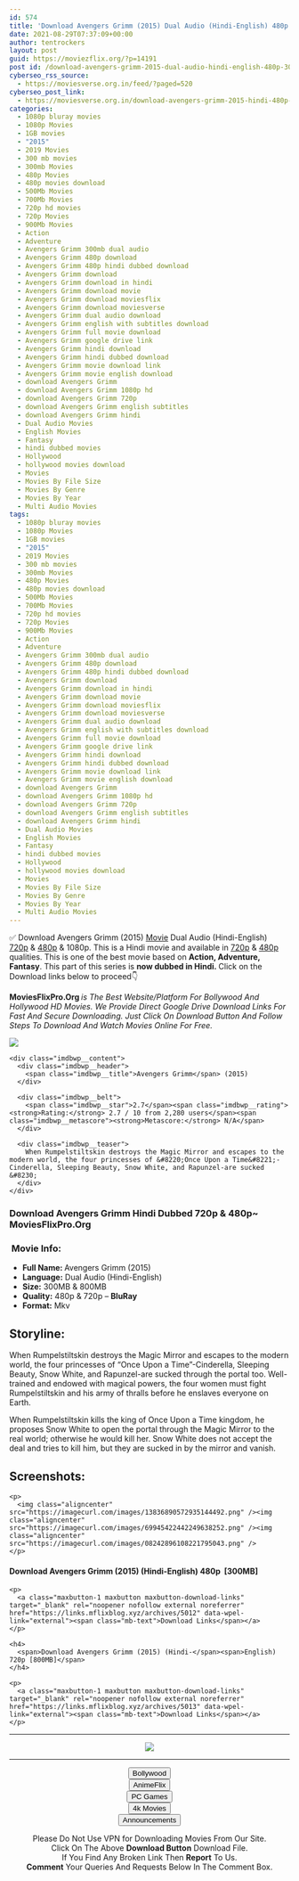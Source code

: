 ```yaml
---
id: 574
title: 'Download Avengers Grimm (2015) Dual Audio (Hindi-English) 480p [300MB] || 720p [800MB]'
date: 2021-08-29T07:37:09+00:00
author: tentrockers
layout: post
guid: https://moviezflix.org/?p=14191
post id: /download-avengers-grimm-2015-dual-audio-hindi-english-480p-300mb-720p-800mb/
cyberseo_rss_source:
  - https://moviesverse.org.in/feed/?paged=520
cyberseo_post_link:
  - https://moviesverse.org.in/download-avengers-grimm-2015-hindi-480p-720p/
categories:
  - 1080p bluray movies
  - 1080p Movies
  - 1GB movies
  - "2015"
  - 2019 Movies
  - 300 mb movies
  - 300mb Movies
  - 480p Movies
  - 480p movies download
  - 500Mb Movies
  - 700Mb Movies
  - 720p hd movies
  - 720p Movies
  - 900Mb Movies
  - Action
  - Adventure
  - Avengers Grimm 300mb dual audio
  - Avengers Grimm 480p download
  - Avengers Grimm 480p hindi dubbed download
  - Avengers Grimm download
  - Avengers Grimm download in hindi
  - Avengers Grimm download movie
  - Avengers Grimm download moviesflix
  - Avengers Grimm download moviesverse
  - Avengers Grimm dual audio download
  - Avengers Grimm english with subtitles download
  - Avengers Grimm full movie download
  - Avengers Grimm google drive link
  - Avengers Grimm hindi download
  - Avengers Grimm hindi dubbed download
  - Avengers Grimm movie download link
  - Avengers Grimm movie english download
  - download Avengers Grimm
  - download Avengers Grimm 1080p hd
  - download Avengers Grimm 720p
  - download Avengers Grimm english subtitles
  - download Avengers Grimm hindi
  - Dual Audio Movies
  - English Movies
  - Fantasy
  - hindi dubbed movies
  - Hollywood
  - hollywood movies download
  - Movies
  - Movies By File Size
  - Movies By Genre
  - Movies By Year
  - Multi Audio Movies
tags:
  - 1080p bluray movies
  - 1080p Movies
  - 1GB movies
  - "2015"
  - 2019 Movies
  - 300 mb movies
  - 300mb Movies
  - 480p Movies
  - 480p movies download
  - 500Mb Movies
  - 700Mb Movies
  - 720p hd movies
  - 720p Movies
  - 900Mb Movies
  - Action
  - Adventure
  - Avengers Grimm 300mb dual audio
  - Avengers Grimm 480p download
  - Avengers Grimm 480p hindi dubbed download
  - Avengers Grimm download
  - Avengers Grimm download in hindi
  - Avengers Grimm download movie
  - Avengers Grimm download moviesflix
  - Avengers Grimm download moviesverse
  - Avengers Grimm dual audio download
  - Avengers Grimm english with subtitles download
  - Avengers Grimm full movie download
  - Avengers Grimm google drive link
  - Avengers Grimm hindi download
  - Avengers Grimm hindi dubbed download
  - Avengers Grimm movie download link
  - Avengers Grimm movie english download
  - download Avengers Grimm
  - download Avengers Grimm 1080p hd
  - download Avengers Grimm 720p
  - download Avengers Grimm english subtitles
  - download Avengers Grimm hindi
  - Dual Audio Movies
  - English Movies
  - Fantasy
  - hindi dubbed movies
  - Hollywood
  - hollywood movies download
  - Movies
  - Movies By File Size
  - Movies By Genre
  - Movies By Year
  - Multi Audio Movies
---
```

<div class="thecontent clearfix">
  <p>
    ✅ Download Avengers Grimm (2015) <a href="https://moviesverse.org.in/category/movies/" data-wpel-link="internal">Movie</a> Dual Audio (Hindi-English) <a href="https://moviesverse.org.in/720p-movies/" data-wpel-link="internal">720p</a>&nbsp;&&nbsp;<a href="https://moviesverse.org.in/480p-movies/" data-wpel-link="internal">480p</a> & 1080p. This is a Hindi movie and available in <a href="https://moviesverse.org.in/720p-movies/" data-wpel-link="internal">720p</a>&nbsp;&&nbsp;<a href="https://moviesverse.org.in/480p-movies/" data-wpel-link="internal">480p</a> qualities. This is one of the best movie based on <strong>Action, Adventure, Fantasy</strong>. This part of this series is <strong>now dubbed in <span>Hindi.&nbsp;</span></strong><span>Click on the Download links below to proceed👇</span>
  </p>
  
  <p>
    <strong><span>MoviesFlixPro.Org&nbsp;</span></strong><em>is The Best Website/Platform For Bollywood And Hollywood HD Movies. We Provide Direct Google Drive Download Links For Fast And Secure Downloading. Just Click On Download Button And Follow Steps To&nbsp;Download And Watch Movies Online For Free.</em>
  </p>
  
  <div class="imdbwp imdbwp--movie dark">
    <div class="imdbwp__thumb">
      <a class="imdbwp__link" target="_blank" title="Avengers Grimm" href="https://www.imdb.com/title/tt4296026/" rel="nofollow external noopener noreferrer" data-wpel-link="external"><img class="imdbwp__img" src="https://m.media-amazon.com/images/M/MV5BMTg5NDEzNDIyOV5BMl5BanBnXkFtZTgwODY3ODA5MzE@._V1_SX300.jpg" /></a>
    </div>
    
    <div class="imdbwp__content">
      <div class="imdbwp__header">
        <span class="imdbwp__title">Avengers Grimm</span> (2015)
      </div>
      
      <div class="imdbwp__belt">
        <span class="imdbwp__star">2.7</span><span class="imdbwp__rating"><strong>Rating:</strong> 2.7 / 10 from 2,280 users</span><span class="imdbwp__metascore"><strong>Metascore:</strong> N/A</span>
      </div>
      
      <div class="imdbwp__teaser">
        When Rumpelstiltskin destroys the Magic Mirror and escapes to the modern world, the four princesses of &#8220;Once Upon a Time&#8221;-Cinderella, Sleeping Beauty, Snow White, and Rapunzel-are sucked &#8230;
      </div>
    </div>
  </div>
  
  <h3>
    <span>Download Avengers Grimm Hindi Dubbed 720p & 480p~ MoviesFlixPro.Org</span>
  </h3>
  
  <h3>
    <span>&nbsp;Movie Info:&nbsp;</span>
  </h3>
  
  <ul>
    <li>
      <strong>Full Name: </strong>Avengers Grimm (2015)
    </li>
    <li>
      <strong>Language:</strong> Dual Audio (Hindi-English)
    </li>
    <li>
      <strong>Size:</strong> 300MB & 800MB
    </li>
    <li>
      <strong>Quality:</strong> 480p & 720p – <span><strong>BluRay</strong></span>
    </li>
    <li>
      <strong>Format:</strong>&nbsp;Mkv
    </li>
  </ul>
  
  <h2>
    <span>Storyline:</span>
  </h2>
  
  <p>
    When Rumpelstiltskin destroys the Magic Mirror and escapes to the modern world, the four princesses of “Once Upon a Time”-Cinderella, Sleeping Beauty, Snow White, and Rapunzel-are sucked through the portal too. Well-trained and endowed with magical powers, the four women must fight Rumpelstiltskin and his army of thralls before he enslaves everyone on Earth.
  </p>
  
  <div>
    When Rumpelstiltskin kills the king of Once Upon a Time kingdom, he proposes Snow White to open the portal through the Magic Mirror to the real world; otherwise he would kill her. Snow White does not accept the deal and tries to kill him, but they are sucked in by the mirror and vanish.
  </div>
  
  <div class="summary_text">
    <h2>
      <span>Screenshots:</span>
    </h2>
    
    <p>
      <img class="aligncenter" src="https://imagecurl.com/images/13836890572935144492.png" /><img class="aligncenter" src="https://imagecurl.com/images/69945422442249638252.png" /><img class="aligncenter" src="https://imagecurl.com/images/08242896108221795043.png" />
    </p>
  </div>
  
  <div class="inline canwrap">
    <h4>
      <span>Download Avengers Grimm (2015) (Hindi-English) </span><span>480p&nbsp; [300MB]</span>
    </h4>
    
    <p>
      <a class="maxbutton-1 maxbutton maxbutton-download-links" target="_blank" rel="noopener nofollow external noreferrer" href="https://links.mflixblog.xyz/archives/5012" data-wpel-link="external"><span class="mb-text">Download Links</span></a>
    </p>
    
    <h4>
      <span>Download Avengers Grimm (2015) (Hindi-</span><span>English) 720p [800MB]</span>
    </h4>
    
    <p>
      <a class="maxbutton-1 maxbutton maxbutton-download-links" target="_blank" rel="noopener nofollow external noreferrer" href="https://links.mflixblog.xyz/archives/5013" data-wpel-link="external"><span class="mb-text">Download Links</span></a>
    </p>
  </div>
</div>

<center>
  </p> 
  
  <hr />
  
  <p>
    <a href="http://gdrivepro.xyz/join.php" data-wpel-link="external" target="_blank" rel="nofollow external noopener noreferrer"><img src="https://i.imgur.com/FhMdWdW.png" /></a>
  </p>
  
  <hr />
  
  <p>
    <a href="https://dogemovies.xyz" target="_blank" data-wpel-link="external" rel="nofollow external noopener noreferrer"><button class="button button5">Bollywood</button></a><br /> <a href="https://animeflix.in" target="_blank" data-wpel-link="external" rel="nofollow external noopener noreferrer"><button class="button button5">AnimeFlix</button></a><br /> <a href="https://gamesflix.net/" target="_blank" data-wpel-link="external" rel="nofollow external noopener noreferrer"><button class="button button5">PC Games</button></a><br /> <a href="https://uhdmovies.in" target="_blank" data-wpel-link="external" rel="nofollow external noopener noreferrer"><button class="button button5">4k Movies</button></a><br /> <a href="https://moviesverse.org.in/announcements/" target="_blank" data-wpel-link="internal" rel="noopener"><button class="button button5">Announcements</button></a>
  </p>
  
  <div class="alert alert-danger">
    Please Do Not Use VPN for Downloading Movies From Our Site.
  </div>
  
  <div class="alert alert-success">
    Click On The Above <strong>Download Button</strong> Download File.
  </div>
  
  <div class="alert alert-warning">
    If You Find Any Broken Link Then <strong>Report</strong> To Us.
  </div>
  
  <div class="alert alert-info">
    <strong>Comment</strong> Your Queries And Requests Below In The Comment Box.
  </div>
  
  <p>
    </center>
  </p>